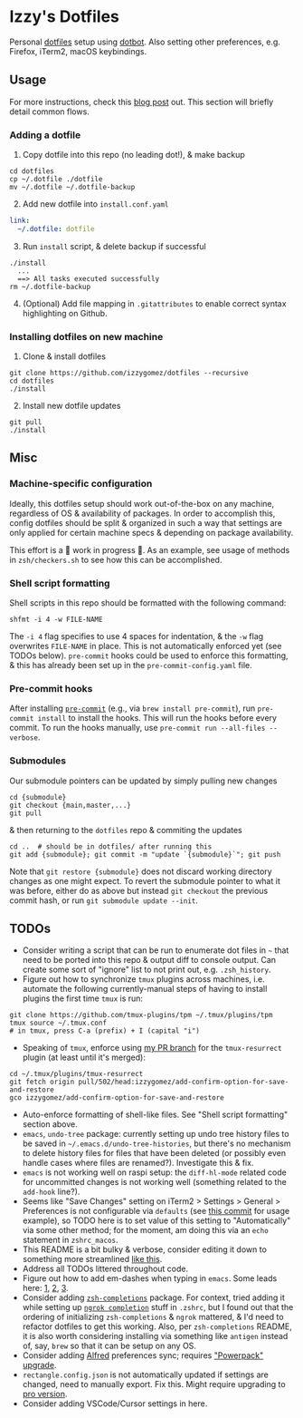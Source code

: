 # Izzy's Dotfiles

Personal [dotfiles](https://dotfiles.github.io/) setup using [dotbot](https://github.com/anishathalye/dotbot). Also setting other preferences, e.g. Firefox, iTerm2, macOS keybindings.

## Usage

For more instructions, check this [blog post](https://www.elliotdenolf.com/posts/bootstrap-your-dotfiles-with-dotbot) out. This section will briefly detail common flows.

### Adding a dotfile

1. Copy dotfile into this repo (no leading dot!), & make backup

```shell
cd dotfiles
cp ~/.dotfile ./dotfile
mv ~/.dotfile ~/.dotfile-backup
```

2. Add new dotfile into `install.conf.yaml`

```yaml
link:
  ~/.dotfile: dotfile
```

3. Run `install` script, & delete backup if successful

```shell
./install
  ...
  ==> All tasks executed successfully
rm ~/.dotfile-backup
```

4. (Optional) Add file mapping in `.gitattributes` to enable correct syntax highlighting on Github.

### Installing dotfiles on new machine

1. Clone & install dotfiles

```shell
git clone https://github.com/izzygomez/dotfiles --recursive
cd dotfiles
./install
```

2. Install new dotfile updates

```shell
git pull
./install
```

## Misc

### Machine-specific configuration

Ideally, this dotfiles setup should work out-of-the-box on any machine, regardless of OS & availability of packages. In order to accomplish this, config dotfiles should be split & organized in such a way that settings are only applied for certain machine specs & depending on package availability.

This effort is a 🚧 work in progress 🚧. As an example, see usage of methods in `zsh/checkers.sh` to see how this can be accomplished.

### Shell script formatting

Shell scripts in this repo should be formatted with the following command:

```shell
shfmt -i 4 -w FILE-NAME
```

The `-i 4` flag specifies to use 4 spaces for indentation, & the `-w` flag overwrites `FILE-NAME` in place. This is not automatically enforced yet (see TODOs below). `pre-commit` hooks could be used to enforce this formatting, & this has already been set up in the `pre-commit-config.yaml` file.

### Pre-commit hooks

After installing [`pre-commit`](https://pre-commit.com/) (e.g., via `brew install pre-commit`), run `pre-commit install` to install the hooks. This will run the hooks before every commit. To run the hooks manually, use `pre-commit run --all-files --verbose`.

### Submodules

Our submodule pointers can be updated by simply pulling new changes

```shell
cd {submodule}
git checkout {main,master,...}
git pull
```

& then returning to the `dotfiles` repo & commiting the updates

```shell
cd ..  # should be in dotfiles/ after running this
git add {submodule}; git commit -m "update `{submodule}`"; git push
```

Note that `git restore {submodule}` does not discard working directory changes as one might expect. To revert the submodule pointer to what it was before, either do as above but instead `git checkout` the previous commit hash, or run `git submodule update --init`.

## TODOs

- Consider writing a script that can be run to enumerate dot files in `~` that need to be ported into this repo & output diff to console output. Can create some sort of "ignore" list to not print out, e.g. `.zsh_history`.
- Figure out how to synchronize `tmux` plugins across machines, i.e. automate the following currently-manual steps of having to install plugins the first time `tmux` is run:

```shell
git clone https://github.com/tmux-plugins/tpm ~/.tmux/plugins/tpm
tmux source ~/.tmux.conf
# in tmux, press C-a (prefix) + I (capital "i")
```

- Speaking of `tmux`, enforce using [my PR branch](https://github.com/tmux-plugins/tmux-resurrect/pull/502) for the `tmux-resurrect` plugin (at least until it's merged):

```shell
cd ~/.tmux/plugins/tmux-resurrect
git fetch origin pull/502/head:izzygomez/add-confirm-option-for-save-and-restore
gco izzygomez/add-confirm-option-for-save-and-restore
```

- Auto-enforce formatting of shell-like files. See "Shell script formatting" section above.
- `emacs`, `undo-tree` package: currently setting up undo tree history files to be saved in `~/.emacs.d/undo-tree-histories`, but there's no mechanism to delete history files for files that have been deleted (or possibly even handle cases where files are renamed?). Investigate this & fix.
- `emacs` is not working well on raspi setup: the `diff-hl-mode` related code for uncommitted changes is not working well (something related to the `add-hook` line?).
- Seems like "Save Changes" setting on iTerm2 > Settings > General > Preferences is not configurable via `defaults` (see [this commit](https://github.com/izzygomez/dotfiles/commit/1407f3b27a351d58c169057d94a67605bab54878) for usage example), so TODO here is to set value of this setting to "Automatically" via some other method; for the moment, am doing this via an `echo` statement in `zshrc_macos`.
- This README is a bit bulky & verbose, consider editing it down to something more streamlined [like this](https://github.com/denolfe/dotfiles/blob/9bb9957a0055cce71071f5c0ad5d050d95f2c255/README.md).
- Address all TODOs littered throughout code.
- Figure out how to add em-dashes when typing in `emacs`. Some leads here: [1](https://www.reddit.com/r/emacs/comments/lp85tx/this_might_sound_stupid_but_how_do_i_go_about/), [2](https://www.reddit.com/r/emacs/comments/5eb1ay/replacing_2_x_hyphen_with_ndash/), [3](https://github.com/jorgenschaefer/typoel).
- Consider adding [`zsh-completions`](https://github.com/zsh-users/zsh-completions?tab=readme-ov-file) package. For context, tried adding it while setting up [`ngrok completion`](https://ngrok.com/docs/agent/cli/#ngrok-completion) stuff in `.zshrc`, but I found out that the ordering of initializing `zsh-completions` & `ngrok` mattered, & I'd need to refactor dotfiles to get this working. Also, per `zsh-completions` README, it is also worth considering installing via something like `antigen` instead of, say, `brew` so that it can be setup on any OS.
- Consider adding [Alfred](https://www.alfredapp.com/) preferences sync; requires ["Powerpack" upgrade](https://www.alfredapp.com/help/powerpack/license-types/).
- `rectangle.config.json` is not automatically updated if settings are changed, need to manually export. Fix this. Might require upgrading to [pro version](https://rectangleapp.com/pro).
- Consider adding VSCode/Cursor settings in here.

